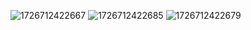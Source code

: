 ![1726712422667](https://github.com/user-attachments/assets/6dd3e1cf-436f-4776-8fff-24352d2d0d43)
![1726712422685](https://github.com/user-attachments/assets/c3cbe546-0f84-4371-a248-ae1c09c86b73)
![1726712422679](https://github.com/user-attachments/assets/d59528e5-ebff-4fc3-ba3f-fc93895158e8)

